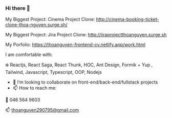 ### Hi there 👋


My Biggest Project:  Cinema Project Clone: http://cinema-booking-ticket-clone-thoa-nguyen.surge.sh/

My Biggest Project:  Jira Project Clone: http://jiraprojectthoanguyen.surge.sh 

My Porfolio: https://thoanguyen-frontend-cv.netlify.app/work.html

I am comfortable with: 

  :snowflake: Reactjs, React Saga, React Thunk, HOC,  Ant Design, Formik + Yup , Tailwind, Javascript, Typescript, OOP, Nodejs

- 👯 I’m looking to collaborate on front-end/back-end/fullstack projects
- 📫 How to reach me: 

:iphone: 046 564 9603

:mailbox: thoanguyen290795@gmail.com




